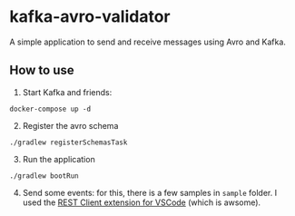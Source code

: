 # kafka-avro-validator
A simple application to send and receive messages using Avro and Kafka.

## How to use

1) Start Kafka and friends:

```
docker-compose up -d
```

2) Register the avro schema

```
./gradlew registerSchemasTask
```

3) Run the application

```
./gradlew bootRun
```

4) Send some events: for this, there is a few samples in `sample` folder. I used the [REST Client extension for VSCode](https://marketplace.visualstudio.com/items?itemName=humao.rest-client) (which is awsome).
